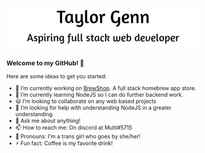 <p align="center">
  <img align="center" src="https://github.com/Multimegamander/Multimegamander/blob/master/banner.png" alt="banner">
</p>

### Welcome to my GitHub! 👋 

Here are some ideas to get you started:

- 🔭 I’m currently working on [BrewShop](https://github.com/BrewShop/BrewShop). A full stack homebrew app store.
- 🌱 I’m currently learning NodeJS so I can do further backend work.
- 😃 I’m looking to collaborate on any web based projects 
- 🤔 I’m looking for help with understanding NodeJS in a greater understanding.
- 💬 Ask me about anything!
- 📫 How to reach me: On discord at Multi#5715
- 💖 Pronouns: I'm a trans girl who goes by she/her!
- ⚡ Fun fact: Coffee is my favorite drink!

